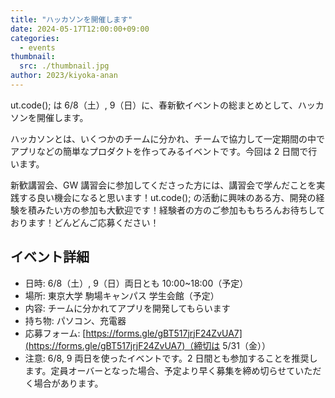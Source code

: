 ```yaml
---
title: "ハッカソンを開催します"
date: 2024-05-17T12:00:00+09:00
categories:
  - events
thumbnail:
  src: ./thumbnail.jpg
author: 2023/kiyoka-anan
---
```


ut.code(); は 6/8（土）, 9（日）に、春新歓イベントの総まとめとして、ハッカソンを開催します。

ハッカソンとは、いくつかのチームに分かれ、チームで協力して一定期間の中でアプリなどの簡単なプロダクトを作ってみるイベントです。今回は 2 日間で行います。

新歓講習会、GW 講習会に参加してくださった方には、講習会で学んだことを実践する良い機会になると思います！ut.code(); の活動に興味のある方、開発の経験を積みたい方の参加も大歓迎です！経験者の方のご参加ももちろんお待ちしております！どんどんご応募ください！

## イベント詳細

- 日時: 6/8（土）, 9（日）両日とも 10:00~18:00（予定）
- 場所: 東京大学 駒場キャンパス 学生会館（予定）
- 内容: チームに分かれてアプリを開発してもらいます
- 持ち物: パソコン、充電器
- 応募フォーム: [https://forms.gle/gBT517jrjF24ZvUA7](https://forms.gle/gBT517jrjF24ZvUA7)（締切は 5/31（金））
- 注意: 6/8, 9 両日を使ったイベントです。2 日間とも参加することを推奨します。定員オーバーとなった場合、予定より早く募集を締め切らせていただく場合があります。

